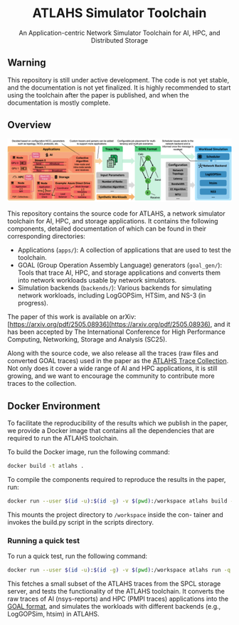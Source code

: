 <div align="center">


ATLAHS Simulator Toolchain
===================
An Application-centric Network Simulator Toolchain for AI, HPC, and Distributed Storage

<div align="left">


## Warning
This repository is still under active development. The code is not yet stable, and the documentation is not yet finalized.
It is highly recommended to start using the toolchain after the paper is published, and when the documentation is mostly complete.

## Overview
![Overview](docs/overview.png)

This repository contains the source code for ATLAHS, a network simulator toolchain for AI, HPC, and storage applications. It contains the following components, detailed documentation of which can be found in their corresponding directories:
- Applications (`apps/`): A collection of applications that are used to test the toolchain.
- GOAL (Group Operation Assembly Language) generators (`goal_gen/`): Tools that trace AI, HPC, and storage applications and converts them into network workloads usable by network simulators.
- Simulation backends (`backends/`): Various backends for simulating network workloads, including LogGOPSim, HTSim, and NS-3 (in progress).


The paper of this work is available on arXiv: [https://arxiv.org/pdf/2505.08936](https://arxiv.org/pdf/2505.08936), and it has been accepted by The International Conference for High Performance Computing, Networking, Storage and Analysis (SC25).

Along with the source code, we also release all the traces (raw files and converted GOAL traces) used in the paper as the [ATLAHS Trace Collection](http://storage2.spcl.ethz.ch/traces/). Not only does it cover a wide range of AI and HPC applications, it is still growing, and we want to encourage the community to contribute more traces to the collection.

## Docker Environment
To facilitate the reproducibility of the results which we publish in the paper, we provide a Docker image that contains all the dependencies that are required to run the ATLAHS toolchain.

To build the Docker image, run the following command:

```bash
docker build -t atlahs .
```

To compile the components required to reproduce the results in
the paper, run:
```bash
docker run --user $(id -u):$(id -g) -v $(pwd):/workspace atlahs build -r
```
This mounts the project directory to `/workspace` inside the con-
tainer and invokes the build.py script in the scripts directory.


### Running a quick test
To run a quick test, run the following command:
```bash
docker run --user $(id -u):$(id -g) -v $(pwd):/workspace atlahs run -q
```
This fetches a small subset of the ATLAHS traces from the SPCL storage server,
and tests the functionality of the ATLAHS toolchain. It converts the raw traces of
AI (nsys-reports) and HPC (PMPI traces) applications into the [GOAL format](https://ieeexplore.ieee.org/document/5362477),
and simulates the workloads with different backends (e.g., LogGOPSim, htsim) in ATLAHS.